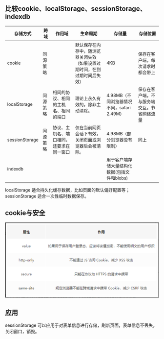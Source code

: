 ## 比较cookie、localStorage、sessionStorage、indexdb
| 存储方式       | 跨域     | 作用域  | 生命周期                                                     | 存储量                                     | 存储位置                                   |
| -------------- | ------------------------------------------------------------ | ------------------------------------------ | ------------------------------------------ | ------------------------------------------ | ------------------------------------------ |
| cookie         | 同源策略  |  | 默认保存在内存中，随浏览器关闭失效（如果设置过期时间，在到过期时间后失效） | 4KB                                        | 保存在客户端，每次请求时都会带上           |
| localStorage   | 同源策略 | 相同的协议、相同的主机名、相同的端口 | 理论上永久有效的，除非主动清除。                             | 4.98MB（不同浏览器情况不同，safari 2.49M） | 保存在客户端，不与服务端交互。节省网络流量 |
| sessionStorage | 同源策略 | 协议、主机名、端口相同，还要求在同一窗口 | 仅在当前网页会话下有效，关闭页面或浏览器后会被清除。         | 4.98MB（部分浏览器没有限制）               | 同上      |
| indexdb        |         |         |                                                              | 用于客户端存储大量结构化数据(包括文件和blobs) |                                            |

localStorage 适合持久化缓存数据，比如页面的默认偏好配置等；sessionStorage 适合一次性临时数据保存。

## cookie与安全
![](../assets/imgs/cookie与安全.png)

## 应用

sessionStorage 可以应用于对表单信息进行存储，刷新页面，表单信息不丢失。关闭窗口，销毁。